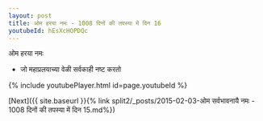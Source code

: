 ```yaml
---
layout: post
title: ओम हरया नमः - 1008 दिनों की तपस्या में दिन 16
youtubeId: hEsXcHOPDQc
---
```

 
 
 ओम हरया नमः  
 
 -  जो महाप्रलयाच्या वेळी सर्वकाही नष्ट करतो 
 
  
 
  
 
 
 
 
 
 


{% include youtubePlayer.html id=page.youtubeId %}
 
[Next]({{ site.baseurl }}{% link  split2/_posts/2015-02-03-ओम सर्वभावनायै नमः - 1008 दिनों की तपस्या में दिन 15.md%})
 
